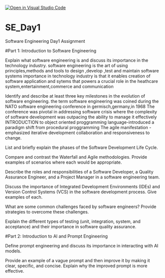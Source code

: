 [![Open in Visual Studio Code](https://classroom.github.com/assets/open-in-vscode-2e0aaae1b6195c2367325f4f02e2d04e9abb55f0b24a779b69b11b9e10269abc.svg)](https://classroom.github.com/online_ide?assignment_repo_id=15567599&assignment_repo_type=AssignmentRepo)
# SE_Day1
Software Engineering Day1 Assignment

#Part 1: Introduction to Software Engineering

Explain what software engineering is and discuss its importance in the technology industry.
software engineering is the art of using principles,methods and tools to design ,develop ,test and maintain software systems
importance in technology industry is that it enables creation of software application and sytems that powers a crucial role in the heathcare system,entertainment,commerce and communication


Identify and describe at least three key milestones in the evolution of software engineering.
the term software engineering was coined during the NATO software engineering conference in germisch,germany,in 1968
The conference was pivotal in addressing software crisis where the complexity of software development was outpacing the ability to manage it effectively
INTRODUCTION to object oriented proggramming language-introduced a paradigm shift from procedural proggramming
The agile manifestation -emphasized iterative development collaboration and responsiveness to change.




List and briefly explain the phases of the Software Development Life Cycle.


Compare and contrast the Waterfall and Agile methodologies. Provide examples of scenarios where each would be appropriate.


Describe the roles and responsibilities of a Software Developer, a Quality Assurance Engineer, and a Project Manager in a software engineering team.


Discuss the importance of Integrated Development Environments (IDEs) and Version Control Systems (VCS) in the software development process. Give examples of each.


What are some common challenges faced by software engineers? Provide strategies to overcome these challenges.


Explain the different types of testing (unit, integration, system, and acceptance) and their importance in software quality assurance.


#Part 2: Introduction to AI and Prompt Engineering


Define prompt engineering and discuss its importance in interacting with AI models.


Provide an example of a vague prompt and then improve it by making it clear, specific, and concise. Explain why the improved prompt is more effective.
